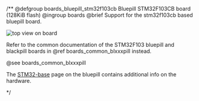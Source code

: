/**
@defgroup    boards_bluepill_stm32f103cb Bluepill STM32F103CB board (128KiB flash)
@ingroup     boards
@brief       Support for the stm32f103cb based bluepill board.

![top view on board](https://stm32-base.org/assets/img/boards/STM32F103C8T6_Blue_Pill-2.jpg)

Refer to the common documentation of the STM32F103 bluepill and blackpill boards
in @ref boards_common_blxxxpill instead.

@see boards_common_blxxxpill

The [STM32-base](https://stm32-base.org/boards/STM32F103C8T6-Blue-Pill.html)
page on the bluepill contains additional info on the hardware.

 */
